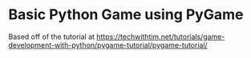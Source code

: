 Basic Python Game using PyGame
===

Based off of the tutorial at https://techwithtim.net/tutorials/game-development-with-python/pygame-tutorial/pygame-tutorial/
